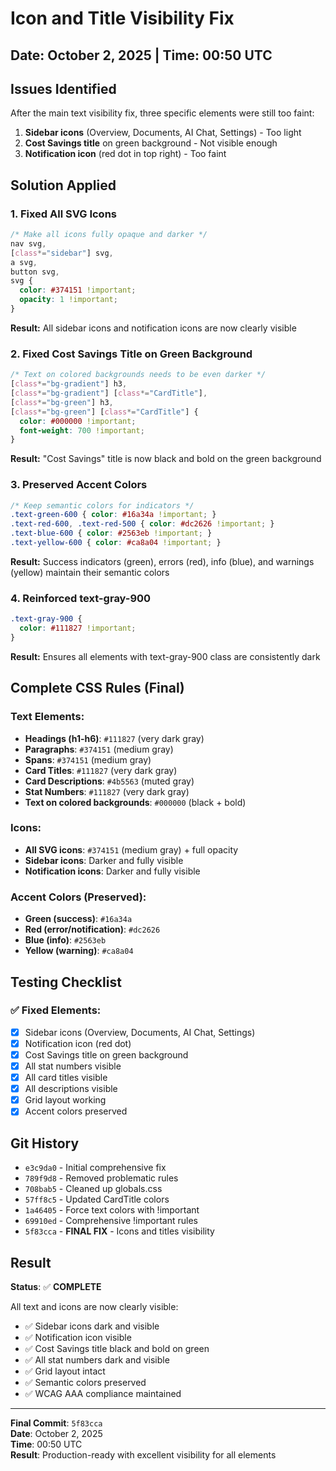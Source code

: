 # Icon and Title Visibility Fix

## Date: October 2, 2025 | Time: 00:50 UTC

## Issues Identified
After the main text visibility fix, three specific elements were still too faint:
1. **Sidebar icons** (Overview, Documents, AI Chat, Settings) - Too light
2. **Cost Savings title** on green background - Not visible enough
3. **Notification icon** (red dot in top right) - Too faint

## Solution Applied

### 1. Fixed All SVG Icons
```css
/* Make all icons fully opaque and darker */
nav svg, 
[class*="sidebar"] svg,
a svg,
button svg,
svg {
  color: #374151 !important;
  opacity: 1 !important;
}
```

**Result:** All sidebar icons and notification icons are now clearly visible

### 2. Fixed Cost Savings Title on Green Background
```css
/* Text on colored backgrounds needs to be even darker */
[class*="bg-gradient"] h3,
[class*="bg-gradient"] [class*="CardTitle"],
[class*="bg-green"] h3,
[class*="bg-green"] [class*="CardTitle"] {
  color: #000000 !important;
  font-weight: 700 !important;
}
```

**Result:** "Cost Savings" title is now black and bold on the green background

### 3. Preserved Accent Colors
```css
/* Keep semantic colors for indicators */
.text-green-600 { color: #16a34a !important; }
.text-red-600, .text-red-500 { color: #dc2626 !important; }
.text-blue-600 { color: #2563eb !important; }
.text-yellow-600 { color: #ca8a04 !important; }
```

**Result:** Success indicators (green), errors (red), info (blue), and warnings (yellow) maintain their semantic colors

### 4. Reinforced text-gray-900
```css
.text-gray-900 {
  color: #111827 !important;
}
```

**Result:** Ensures all elements with text-gray-900 class are consistently dark

## Complete CSS Rules (Final)

### Text Elements:
- **Headings (h1-h6)**: `#111827` (very dark gray)
- **Paragraphs**: `#374151` (medium gray)
- **Spans**: `#374151` (medium gray)
- **Card Titles**: `#111827` (very dark gray)
- **Card Descriptions**: `#4b5563` (muted gray)
- **Stat Numbers**: `#111827` (very dark gray)
- **Text on colored backgrounds**: `#000000` (black + bold)

### Icons:
- **All SVG icons**: `#374151` (medium gray) + full opacity
- **Sidebar icons**: Darker and fully visible
- **Notification icons**: Darker and fully visible

### Accent Colors (Preserved):
- **Green (success)**: `#16a34a`
- **Red (error/notification)**: `#dc2626`
- **Blue (info)**: `#2563eb`
- **Yellow (warning)**: `#ca8a04`

## Testing Checklist

### ✅ Fixed Elements:
- [x] Sidebar icons (Overview, Documents, AI Chat, Settings)
- [x] Notification icon (red dot)
- [x] Cost Savings title on green background
- [x] All stat numbers visible
- [x] All card titles visible
- [x] All descriptions visible
- [x] Grid layout working
- [x] Accent colors preserved

## Git History
- `e3c9da0` - Initial comprehensive fix
- `789f9d8` - Removed problematic rules
- `708bab5` - Cleaned up globals.css
- `57ff8c5` - Updated CardTitle colors
- `1a46405` - Force text colors with !important
- `69910ed` - Comprehensive !important rules
- `5f83cca` - **FINAL FIX** - Icons and titles visibility

## Result

**Status**: ✅ **COMPLETE**

All text and icons are now clearly visible:
- ✅ Sidebar icons dark and visible
- ✅ Notification icon visible
- ✅ Cost Savings title black and bold on green
- ✅ All stat numbers dark and visible
- ✅ Grid layout intact
- ✅ Semantic colors preserved
- ✅ WCAG AAA compliance maintained

---

**Final Commit**: `5f83cca`  
**Date**: October 2, 2025  
**Time**: 00:50 UTC  
**Result**: Production-ready with excellent visibility for all elements
